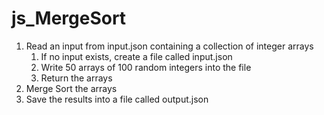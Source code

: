 # js_MergeSort

1. Read an input from input.json containing a collection of integer arrays
    1. If no input exists, create a file called input.json
    1. Write 50 arrays of 100 random integers into the file
    1. Return the arrays 
1. Merge Sort the arrays
1. Save the results into a file called output.json